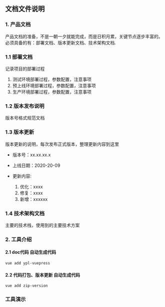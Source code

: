 ## 文档文件说明


### 1. 产品文档

产品文档的准备，不是一朝一夕就能完成，而是日积月累，关键节点逐步丰富的。
必须具备的有：部署文档、版本更新文档、技术架构文档.
    
### 1.1 部署文档

记录项目的部署过程
1. 测试环境部署过程，参数配置，注意事项
2. 预上线环境部署过程，参数配置，注意事项
3. 生产环境部署过程，参数配置，注意事项
    
### 1.2 版本发布说明

版本号格式规范文档

### 1.3 版本更新

版本更新的说明，每次发布正式版本，整理更新内容到这里

- 版本号：xx.xx.xx.x
- 上线日期：2020-20-09
- 更新内容:

    1. 优化：xxxx
    2. 修复：xxxx
    3. 新增：xxxxxx
    
### 1.4 技术架构文档

主要的技术栈，使用到的主要技术方案
    
### 2. 工具介绍

#### 2.1 doc代码 自动生成代码
`vue add ypl-vuepress`

#### 2.2 代码打包、版本更新 自动生成代码
`vue add zip-version`

### 工具演示

